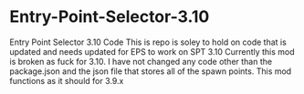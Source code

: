 # Entry-Point-Selector-3.10
Entry Point Selector 3.10 Code 
This is repo is soley to hold on code that is updated and needs updated for EPS to work on SPT 3.10
Currently this mod is broken as fuck for 3.10.
I have not changed any code other than the package.json and the json file that stores all of the spawn points. This mod functions as it should for 3.9.x
